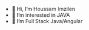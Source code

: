 - 👋 Hi, I’m Houssam Imzilen
- 👀 I’m interested in JAVA
- 🌱 I’m Full Stack Java/Angular


<!---
HoussamImzilen/HoussamImzilen is a ✨ special ✨ repository because its `README.md` (this file) appears on your GitHub profile.
You can click the Preview link to take a look at your changes.
--->
